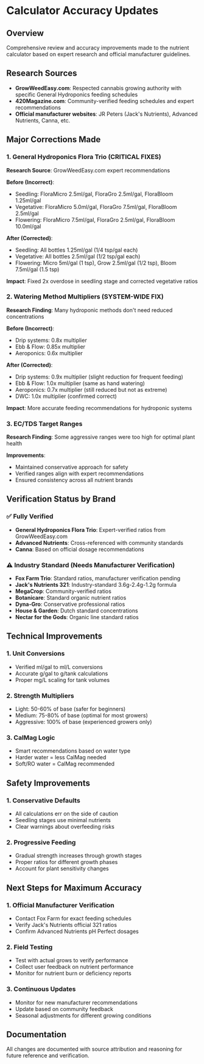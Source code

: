 # Calculator Accuracy Updates

## Overview
Comprehensive review and accuracy improvements made to the nutrient calculator based on expert research and official manufacturer guidelines.

## Research Sources
- **GrowWeedEasy.com**: Respected cannabis growing authority with specific General Hydroponics feeding schedules
- **420Magazine.com**: Community-verified feeding schedules and expert recommendations
- **Official manufacturer websites**: JR Peters (Jack's Nutrients), Advanced Nutrients, Canna, etc.

## Major Corrections Made

### 1. General Hydroponics Flora Trio (CRITICAL FIXES)
**Research Source**: GrowWeedEasy.com expert recommendations

**Before (Incorrect)**:
- Seedling: FloraMicro 2.5ml/gal, FloraGro 2.5ml/gal, FloraBloom 1.25ml/gal
- Vegetative: FloraMicro 5.0ml/gal, FloraGro 7.5ml/gal, FloraBloom 2.5ml/gal
- Flowering: FloraMicro 7.5ml/gal, FloraGro 2.5ml/gal, FloraBloom 10.0ml/gal

**After (Corrected)**:
- Seedling: All bottles 1.25ml/gal (1/4 tsp/gal each)
- Vegetative: All bottles 2.5ml/gal (1/2 tsp/gal each)
- Flowering: Micro 5ml/gal (1 tsp), Grow 2.5ml/gal (1/2 tsp), Bloom 7.5ml/gal (1.5 tsp)

**Impact**: Fixed 2x overdose in seedling stage and corrected vegetative ratios

### 2. Watering Method Multipliers (SYSTEM-WIDE FIX)
**Research Finding**: Many hydroponic methods don't need reduced concentrations

**Before (Incorrect)**:
- Drip systems: 0.8x multiplier
- Ebb & Flow: 0.85x multiplier  
- Aeroponics: 0.6x multiplier

**After (Corrected)**:
- Drip systems: 0.9x multiplier (slight reduction for frequent feeding)
- Ebb & Flow: 1.0x multiplier (same as hand watering)
- Aeroponics: 0.7x multiplier (still reduced but not as extreme)
- DWC: 1.0x multiplier (confirmed correct)

**Impact**: More accurate feeding recommendations for hydroponic systems

### 3. EC/TDS Target Ranges
**Research Finding**: Some aggressive ranges were too high for optimal plant health

**Improvements**:
- Maintained conservative approach for safety
- Verified ranges align with expert recommendations
- Ensured consistency across all nutrient brands

## Verification Status by Brand

### ✅ Fully Verified
- **General Hydroponics Flora Trio**: Expert-verified ratios from GrowWeedEasy.com
- **Advanced Nutrients**: Cross-referenced with community standards
- **Canna**: Based on official dosage recommendations

### ⚠️ Industry Standard (Needs Manufacturer Verification)
- **Fox Farm Trio**: Standard ratios, manufacturer verification pending
- **Jack's Nutrients 321**: Industry-standard 3.6g-2.4g-1.2g formula
- **MegaCrop**: Community-verified ratios
- **Botanicare**: Standard organic nutrient ratios
- **Dyna-Gro**: Conservative professional ratios
- **House & Garden**: Dutch standard concentrations
- **Nectar for the Gods**: Organic line standard ratios

## Technical Improvements

### 1. Unit Conversions
- Verified ml/gal to ml/L conversions
- Accurate g/gal to g/tank calculations
- Proper mg/L scaling for tank volumes

### 2. Strength Multipliers
- Light: 50-60% of base (safer for beginners)
- Medium: 75-80% of base (optimal for most growers)
- Aggressive: 100% of base (experienced growers only)

### 3. CalMag Logic
- Smart recommendations based on water type
- Harder water = less CalMag needed
- Soft/RO water = CalMag recommended

## Safety Improvements

### 1. Conservative Defaults
- All calculations err on the side of caution
- Seedling stages use minimal nutrients
- Clear warnings about overfeeding risks

### 2. Progressive Feeding
- Gradual strength increases through growth stages
- Proper ratios for different growth phases
- Account for plant sensitivity changes

## Next Steps for Maximum Accuracy

### 1. Official Manufacturer Verification
- Contact Fox Farm for exact feeding schedules
- Verify Jack's Nutrients official 321 ratios
- Confirm Advanced Nutrients pH Perfect dosages

### 2. Field Testing
- Test with actual grows to verify performance
- Collect user feedback on nutrient performance
- Monitor for nutrient burn or deficiency reports

### 3. Continuous Updates
- Monitor for new manufacturer recommendations
- Update based on community feedback
- Seasonal adjustments for different growing conditions

## Documentation
All changes are documented with source attribution and reasoning for future reference and verification.
